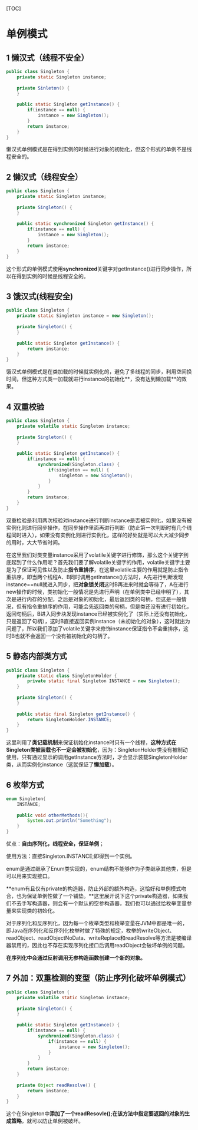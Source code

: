 [TOC]

# 单例模式

## 1 懒汉式（线程不安全）

```java
public class Singleton {
    private static Singleton instance;
    
    private Sinleton() {
    }
    
    public static Singleton getInstance() {
        if(instance == null) {
            instance = new Singleton();
        }
        return instance;
    }
}
```

懒汉式单例模式是在得到实例的时候进行对象的初始化，但这个形式的单例不是线程安全的。

## 2 懒汉式（线程安全）

```java
public class Singleton {
    private static Singleton instance;
    
    private Singleton() {
    }
    
    public static synchronized Singleton getInstance() {
        if(instance == null) {
            instance = new Singleton();
        }
        return instance;
    }
}
```

这个形式的单例模式使用**synchronized**关键字对getInstance()进行同步操作，所以在得到实例的时候是线程安全的。

## 3 饿汉式(线程安全)

```java
public class Singleton {
    private static Singleton instance = new Singleton();
    
    private Singleton() {
    }
    
    public static Singleton getInstance() {
        return instance;
    }   
}
```

饿汉式单例模式是在类加载的时候就实例化的，避免了多线程的同步，利用空间换时间，但这种方式类一加载就进行instance的初始化**，没有达到懒加载**的效果。

## 4 双重校验

```java
public class Singleton {
    private volatile static Singleton instance;
    
    private Singleton() {
    }
    
    public static Singleton getInstance() {
        if(instance == null) {
            synchronized(Singleton.class) {
                if(singleton == null) {
                    singleton = new Singleton();
                }
            }
        }
        return instance;
    }
}
```

双重检验是利用两次校验对instance进行判断instance是否被实例化，如果没有被实例化则进行同步操作，在同步操作里面再进行判断（防止第一次判断时有几个线程同时进入），如果没有实例化则进行实例化，这样的好处就是可以大大减少同步的用时，大大节省时间。

在这里我们对类变量instance采用了volatile关键字进行修饰，那么这个关键字到底起到了什么作用呢？首先我们要了解volatile关键字的作用，volatile关键字主要是为了保证可见性以及防止**指令重排序**，在这里volatile主要的作用就是防止指令重排序，即当两个线程A、B同时调用getInstance()方法时，A先进行判断发现instance==null就进入同步，把**对象锁关闭**这时B再进来时就会等待了，A在进行new操作的时候，类初始化一般情况是先进行声明（在单例类中已经申明了），其次是进行内存的分配，之后是对象的初始化，最后返回类的句柄，但这是一般情况，但有指令重排序的作用，可能会先返回类的句柄，但是类还没有进行初始化，返回句柄后，B进入同步块发现instance已经被实例化了（实际上还没有初始化，只是返回了句柄），这时B直接返回实例instance（未初始化的对象），这时就出为问题了，所以我们添加了volatile关键字来修饰instance保证指令不会重排序，这时B也就不会返回一个没有被初始化的句柄了。

## 5 静态内部类方式

```java
public class Singleton {
    private static class SingletonHolder {
        private static final Singleton INSTANCE = new Singleton();
    }
    
    private Singleton() {
    }
        
    public static final Singleton getInstance() {
        return SingletonHolder.INSTANCE;
    }
}
```

这里利用了**类记载机制**来保证初始化instance时只有一个线程，**这种方式在Singleton类被装载也不一定会被初始化**，因为：SingletonHolder类没有被制动使用，只有通过显示的调用getInstance方法时，才会显示装载SingletonHolder类，从而实例化instance（这就保证了**懒加载**）。

## 6 枚举方式

```java
enum Singleton{
    INSTANCE;
    
    public void otherMethods(){
        System.out.println("Something");
    }
}
```

优点：**自由序列化，线程安全，保证单例**；

使用方法：直接Singleton.INSTANCE;即得到一个实例。

enum是通过继承了Enum类实现的，enum结构不能够作为子类继承其他类，但是可以用来实现接口。

**enum有且仅有private的构造器，防止外部的额外构造，这恰好和单例模式吻合，也为保证单例性做了一个铺垫。**这里展开说下这个private构造器，如果我们不去手写构造器，则会有一个默认的空参构造器，我们也可以通过给枚举变量参量来实现类的初始化。

对于序列化和反序列化，因为每一个枚举类型和枚举变量在JVM中都是唯一的，即Java在序列化和反序列化枚举时做了特殊的规定，枚举的writeObject、readObject、readObjectNoData、writeReplace和readResolve等方法是被编译器禁用的，因此也不存在实现序列化接口后调用readObject会破坏单例的问题。

**在序列化中会通过反射调用无参构造函数创建一个新的对象。**

## 7 外加：双重检测的变型（防止序列化破坏单例模式）

```java
public class Singleton {
    private volatile static Singleton instance;
    
    private Singleton() {
    }
    
    public static Singleton getInstance() {
        if(instance == null) {
            synchronized(Singleton.class) {
                if(instance == null) {
                    instance = new Singleton();
                }
            }
        }
        return instance;
    }
    
    private Object readResolve() {
        return instance;
    }
}
```

这个在Singleton中**添加了一个readResovle();在该方法中指定要返回的对象的生成策略**，就可以防止单例被破坏。

